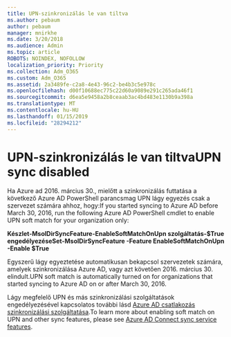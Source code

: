```yaml
---
title: UPN-szinkronizálás le van tiltva
ms.author: pebaum
author: pebaum
manager: mnirkhe
ms.date: 3/20/2018
ms.audience: Admin
ms.topic: article
ROBOTS: NOINDEX, NOFOLLOW
localization_priority: Priority
ms.collection: Adm_O365
ms.custom: Adm_O365
ms.assetid: 2a3489fe-c2a8-4e43-96c2-be4b3c5e978c
ms.openlocfilehash: d00f10688ec775c22d60a9089e291c265ada46f1
ms.sourcegitcommit: d6ea5e9458a2b8ceaab3ac4bd483e1130b9a398a
ms.translationtype: MT
ms.contentlocale: hu-HU
ms.lasthandoff: 01/15/2019
ms.locfileid: "28294212"
---
```

# <a name="upn-sync-disabled"></a><span data-ttu-id="30555-102">UPN-szinkronizálás le van tiltva</span><span class="sxs-lookup"><span data-stu-id="30555-102">UPN sync disabled</span></span>

<span data-ttu-id="30555-103">Ha Azure ad 2016. március 30., mielőtt a szinkronizálás futtatása a következő Azure AD PowerShell parancsmag UPN lágy egyezés csak a szervezet számára ahhoz, hogy:</span><span class="sxs-lookup"><span data-stu-id="30555-103">If you started syncing to Azure AD before March 30, 2016, run the following Azure AD PowerShell cmdlet to enable UPN soft match for your organization only:</span></span>
  
 <span data-ttu-id="30555-104">**Készlet-MsolDirSyncFeature-EnableSoftMatchOnUpn szolgáltatás-$True engedélyezése**</span><span class="sxs-lookup"><span data-stu-id="30555-104">**Set-MsolDirSyncFeature -Feature EnableSoftMatchOnUpn -Enable $True**</span></span>
  
<span data-ttu-id="30555-105">Egyszerű lágy egyeztetése automatikusan bekapcsol szervezetek számára, amelyek szinkronizálása Azure AD, vagy azt követően 2016. március 30. elindult.</span><span class="sxs-lookup"><span data-stu-id="30555-105">UPN soft match is automatically turned on for organizations that started syncing to Azure AD on or after March 30, 2016.</span></span>
  
<span data-ttu-id="30555-106">Lágy megfelelő UPN és más szinkronizálási szolgáltatások engedélyezésével kapcsolatos további lásd [Azure AD csatlakozás szinkronizálási szolgáltatása](https://docs.microsoft.com/en-us/azure/active-directory/connect/active-directory-aadconnectsyncservice-features).</span><span class="sxs-lookup"><span data-stu-id="30555-106">To learn more about enabling soft match on UPN and other sync features, please see [Azure AD Connect sync service features](https://docs.microsoft.com/en-us/azure/active-directory/connect/active-directory-aadconnectsyncservice-features).</span></span>
  

